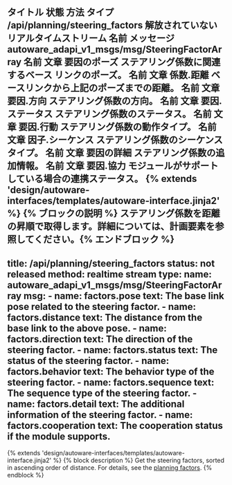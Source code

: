 タイトル	状態	方法	タイプ
/api/planning/steering_factors
解放されていない
リアルタイムストリーム
名前	メッセージ
autoware_adapi_v1_msgs/msg/SteeringFactorArray
名前	文章
要因のポーズ
ステアリング係数に関連するベース リンクのポーズ。
名前	文章
係数.距離
ベースリンクから上記のポーズまでの距離。
名前	文章
要因.方向
ステアリング係数の方向。
名前	文章
要因.ステータス
ステアリング係数のステータス。
名前	文章
要因.行動
ステアリング係数の動作タイプ。
名前	文章
因子.シーケンス
ステアリング係数のシーケンス タイプ。
名前	文章
要因の詳細
ステアリング係数の追加情報。
名前	文章
要因.協力
モジュールがサポートしている場合の連携ステータス。
{% extends 'design/autoware-interfaces/templates/autoware-interface.jinja2' %} {% ブロックの説明 %} ステアリング係数を距離の昇順で取得します。詳細については、計画要素を参照してください。{% エンドブロック %}
---
title: /api/planning/steering_factors
status: not released
method: realtime stream
type:
  name: autoware_adapi_v1_msgs/msg/SteeringFactorArray
  msg:
    - name: factors.pose
      text: The base link pose related to the steering factor.
    - name: factors.distance
      text: The distance from the base link to the above pose.
    - name: factors.direction
      text: The direction of the steering factor.
    - name: factors.status
      text: The status of the steering factor.
    - name: factors.behavior
      text: The behavior type of the steering factor.
    - name: factors.sequence
      text: The sequence type of the steering factor.
    - name: factors.detail
      text: The additional information of the steering factor.
    - name: factors.cooperation
      text: The cooperation status if the module supports.
---

{% extends 'design/autoware-interfaces/templates/autoware-interface.jinja2' %}
{% block description %}
Get the steering factors, sorted in ascending order of distance.
For details, see the [planning factors](../../../features/planning-factors.md).
{% endblock %}

